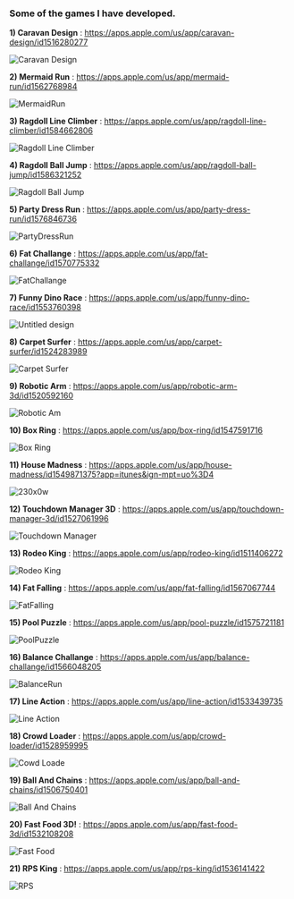 ### Some of the games I have developed.

**1) Caravan Design**  :  https://apps.apple.com/us/app/caravan-design/id1516280277

![Caravan Design](https://user-images.githubusercontent.com/44032886/105426579-81d68b80-5c5c-11eb-9351-ab4c1ba23a50.png)


**2) Mermaid Run**  :  https://apps.apple.com/us/app/mermaid-run/id1562768984

![MermaidRun](https://user-images.githubusercontent.com/44032886/132515255-463d888c-d47d-430f-97e5-4a93160a4325.png)


**3) Ragdoll Line Climber**  :  https://apps.apple.com/us/app/ragdoll-line-climber/id1584662806

![Ragdoll Line Climber](https://user-images.githubusercontent.com/44032886/135867824-22fb36bd-1fe3-47cc-839d-8529799a2330.png)


**4) Ragdoll Ball Jump**  :  https://apps.apple.com/us/app/ragdoll-ball-jump/id1586321252

![Ragdoll Ball Jump](https://user-images.githubusercontent.com/44032886/135868174-ea5aa8e4-10c1-4ea8-a4d8-ce6a864bd36e.png)


**5) Party Dress Run**  :  https://apps.apple.com/us/app/party-dress-run/id1576846736

![PartyDressRun](https://user-images.githubusercontent.com/44032886/132515758-e2b34cc6-14f0-422e-916d-2de75ba08183.png)


**6) Fat Challange**  :  https://apps.apple.com/us/app/fat-challange/id1570775332

![FatChallange](https://user-images.githubusercontent.com/44032886/132515431-dd10be9c-d1d6-43ea-a9a4-c2fa0606d05b.png)


**7) Funny Dino Race**  :  https://apps.apple.com/us/app/funny-dino-race/id1553760398

![Untitled design](https://user-images.githubusercontent.com/44032886/108484022-72bf1980-72ac-11eb-89dc-e2c241d3503b.png)


**8) Carpet Surfer**  :  https://apps.apple.com/us/app/carpet-surfer/id1524283989

![Carpet Surfer](https://user-images.githubusercontent.com/44032886/105426908-19d47500-5c5d-11eb-8883-79cfa5f778db.png)


**9) Robotic Arm**  :  https://apps.apple.com/us/app/robotic-arm-3d/id1520592160

![Robotic Am](https://user-images.githubusercontent.com/44032886/105427009-49837d00-5c5d-11eb-9a52-f9334b344969.png)


**10) Box Ring**  :  https://apps.apple.com/us/app/box-ring/id1547591716

![Box Ring](https://user-images.githubusercontent.com/44032886/105427055-5b652000-5c5d-11eb-9704-c9c25b905e4a.png)


**11) House Madness**  :  https://apps.apple.com/us/app/house-madness/id1549871375?app=itunes&ign-mpt=uo%3D4

![230x0w](https://user-images.githubusercontent.com/44032886/115777784-65aecb80-a3be-11eb-8ca8-d4ed8dd5a57c.png)


**12) Touchdown Manager 3D**  :  https://apps.apple.com/us/app/touchdown-manager-3d/id1527061996

![Touchdown Manager](https://user-images.githubusercontent.com/44032886/105427125-80f22980-5c5d-11eb-97dd-28420c2bfa34.png)


**13) Rodeo King**  :  https://apps.apple.com/us/app/rodeo-king/id1511406272

![Rodeo King](https://user-images.githubusercontent.com/44032886/105427183-a717c980-5c5d-11eb-8e77-72675c544d41.png)


**14) Fat Falling**  :  https://apps.apple.com/us/app/fat-falling/id1567067744

![FatFalling](https://user-images.githubusercontent.com/44032886/132515626-fcb06378-c616-42df-8c57-9d1104750c0d.png)


**15) Pool Puzzle**  :  https://apps.apple.com/us/app/pool-puzzle/id1575721181

![PoolPuzzle](https://user-images.githubusercontent.com/44032886/132515829-d5a25368-f712-4c56-bdcd-fa8122b93db6.png)


**16) Balance Challange**  :  https://apps.apple.com/us/app/balance-challange/id1566048205

![BalanceRun](https://user-images.githubusercontent.com/44032886/132515910-72be2bf8-fbf9-4344-9688-6915e75dc1bd.png)


**17) Line Action**  :  https://apps.apple.com/us/app/line-action/id1533439735

![Line Action](https://user-images.githubusercontent.com/44032886/105427245-be56b700-5c5d-11eb-8369-2e2c8590865b.png)


**18) Crowd Loader**  :  https://apps.apple.com/us/app/crowd-loader/id1528959995

![Cowd Loade](https://user-images.githubusercontent.com/44032886/105427304-e34b2a00-5c5d-11eb-8e65-e5cd4ccf4cb8.png)


**19) Ball And Chains**  :  https://apps.apple.com/us/app/ball-and-chains/id1506750401

![Ball And Chains](https://user-images.githubusercontent.com/44032886/105427333-f6f69080-5c5d-11eb-9617-3907fcdb8008.png)


**20) Fast Food 3D!**  :  https://apps.apple.com/us/app/fast-food-3d/id1532108208

![Fast Food](https://user-images.githubusercontent.com/44032886/105427384-0b3a8d80-5c5e-11eb-8b38-1269e8098a60.png)


**21) RPS King**  :  https://apps.apple.com/us/app/rps-king/id1536141422

![RPS](https://user-images.githubusercontent.com/44032886/105427417-21484e00-5c5e-11eb-9aec-a3fe23559bff.png)
